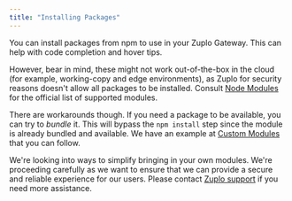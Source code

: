 ```yaml
---
title: "Installing Packages"
---
```


You can install packages from npm to use in your Zuplo Gateway. This can help
with code completion and hover tips.

However, bear in mind, these might not work out-of-the-box in the cloud (for
example, working-copy and edge environments), as Zuplo for security reasons
doesn't allow all packages to be installed. Consult
[Node Modules](https://zuplo.com/docs/articles/node-modules) for the official
list of supported modules.

There are workarounds though. If you need a package to be available, you can try
to _bundle_ it. This will bypass the `npm install` step since the module is
already bundled and available. We have an example at
[Custom Modules](https://github.com/zuplo/zuplo/tree/main/examples/custom-module)
that you can follow.

We're looking into ways to simplify bringing in your own modules. We're
proceeding carefully as we want to ensure that we can provide a secure and
reliable experience for our users. Please contact
[Zuplo support](mailto:support@zuplo.com) if you need more assistance.
